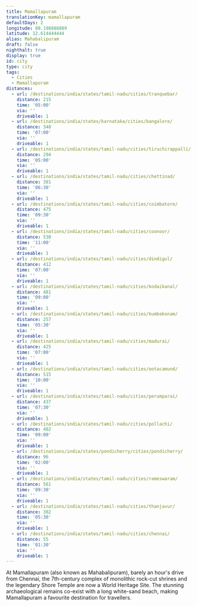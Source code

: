 ```yaml
---
title: Mamallapuram
translationKey: mamallapuram
defaultDays: 2
longitude: 80.198888889
latitude: 12.614444444
alias: Mahabalipuram
draft: false
nighthalt: true
display: true
id: city
type: city
tags:
  - Cities
  - Mamallapuram
distances:
  - url: /destinations/india/states/tamil-nadu/cities/tranquebar/
    distance: 215
    time: '05:00'
    via: ''
    driveable: 1
  - url: /destinations/india/states/karnataka/cities/bangalore/
    distance: 348
    time: '07:00'
    via: ''
    driveable: 1
  - url: /destinations/india/states/tamil-nadu/cities/tiruchirappalli/
    distance: 294
    time: '05:00'
    via: ''
    driveable: 1
  - url: /destinations/india/states/tamil-nadu/cities/chettinad/
    distance: 381
    time: '06:30'
    via: ''
    driveable: 1
  - url: /destinations/india/states/tamil-nadu/cities/coimbatore/
    distance: 475
    time: '09:30'
    via: ''
    driveable: 1
  - url: /destinations/india/states/tamil-nadu/cities/coonoor/
    distance: 530
    time: '11:00'
    via: ''
    driveable: 1
  - url: /destinations/india/states/tamil-nadu/cities/dindigul/
    distance: 412
    time: '07:00'
    via: ''
    driveable: 1
  - url: /destinations/india/states/tamil-nadu/cities/kodaikanal/
    distance: 481
    time: '09:00'
    via: ''
    driveable: 1
  - url: /destinations/india/states/tamil-nadu/cities/kumbakonam/
    distance: 257
    time: '05:30'
    via: ''
    driveable: 1
  - url: /destinations/india/states/tamil-nadu/cities/madurai/
    distance: 425
    time: '07:00'
    via: ''
    driveable: 1
  - url: /destinations/india/states/tamil-nadu/cities/ootacamund/
    distance: 515
    time: '10:00'
    via: ''
    driveable: 1
  - url: /destinations/india/states/tamil-nadu/cities/perumparai/
    distance: 437
    time: '07:30'
    via: ''
    driveable: 1
  - url: /destinations/india/states/tamil-nadu/cities/pollachi/
    distance: 482
    time: '09:00'
    via: ''
    driveable: 1
  - url: /destinations/india/states/pondicherry/cities/pondicherry/
    distance: 96
    time: '02:00'
    via: ''
    driveable: 1
  - url: /destinations/india/states/tamil-nadu/cities/rameswaram/
    distance: 561
    time: '09:30'
    via: ''
    driveable: 1
  - url: /destinations/india/states/tamil-nadu/cities/thanjavur/
    distance: 302
    time: '05:30'
    via: ''
    driveable: 1
  - url: /destinations/india/states/tamil-nadu/cities/chennai/
    distance: 55
    time: '01:30'
    via: ''
    driveable: 1
---
```
























































































































At Mamallapuram (also known as Mahabalipuram), barely an hour's drive from Chennai, the 7th-century complex of monolithic rock-cut shrines and the legendary Shore Temple are now a World Heritage Site. The stunning archaeological remains co-exist with a long white-sand beach, making Mamallapuram a favourite destination for travellers. 